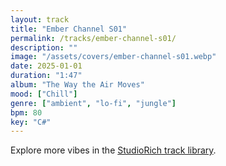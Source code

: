 ```yaml
---
layout: track
title: "Ember Channel S01"
permalink: /tracks/ember-channel-s01/
description: ""
image: "/assets/covers/ember-channel-s01.webp"
date: 2025-01-01
duration: "1:47"
album: "The Way the Air Moves"
mood: ["Chill"]
genre: ["ambient", "lo-fi", "jungle"]
bpm: 80
key: "C#"
---
```


Explore more vibes in the [StudioRich track library](/tracks/).
